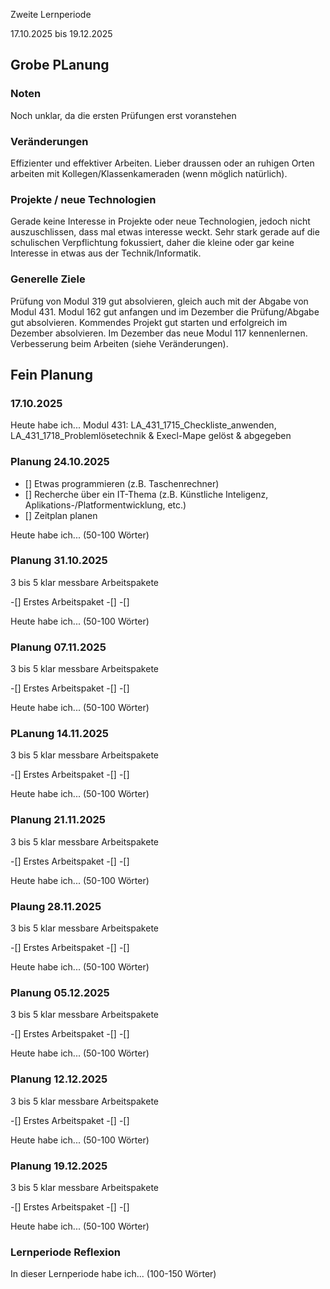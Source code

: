 Zweite Lernperiode

17.10.2025 bis 19.12.2025

## Grobe PLanung
### Noten
Noch unklar, da die ersten Prüfungen erst voranstehen

### Veränderungen
Effizienter und effektiver Arbeiten.
Lieber draussen oder an ruhigen Orten arbeiten mit Kollegen/Klassenkameraden (wenn möglich natürlich).

### Projekte / neue Technologien
Gerade keine Interesse in Projekte oder neue Technologien, jedoch nicht auszuschlissen, dass mal etwas interesse weckt.
Sehr stark gerade auf die schulischen Verpflichtung fokussiert, daher die kleine oder gar keine Interesse in etwas aus der Technik/Informatik.

### Generelle Ziele
Prüfung von Modul 319 gut absolvieren, gleich auch mit der Abgabe von Modul 431.
Modul 162 gut anfangen und im Dezember die Prüfung/Abgabe gut absolvieren.
Kommendes Projekt gut starten und erfolgreich im Dezember absolvieren.
Im Dezember das neue Modul 117 kennenlernen.
Verbesserung beim Arbeiten (siehe Veränderungen).


## Fein Planung
### 17.10.2025

Heute habe ich...
Modul 431: LA_431_1715_Checkliste_anwenden, LA_431_1718_Problemlösetechnik & Execl-Mape gelöst & abgegeben

### Planung 24.10.2025

- [] Etwas programmieren (z.B. Taschenrechner)
- [] Recherche über ein IT-Thema (z.B. Künstliche Inteligenz, Aplikations-/Platformentwicklung, etc.)
- [] Zeitplan planen

Heute habe ich... (50-100 Wörter)

### Planung 31.10.2025
3 bis 5 klar messbare Arbeitspakete

-[] Erstes Arbeitspaket
-[]
-[]

Heute habe ich... (50-100 Wörter)

### Planung 07.11.2025
3 bis 5 klar messbare Arbeitspakete

-[] Erstes Arbeitspaket
-[]
-[]

Heute habe ich... (50-100 Wörter)

### PLanung 14.11.2025
3 bis 5 klar messbare Arbeitspakete

-[] Erstes Arbeitspaket
-[]
-[]

Heute habe ich... (50-100 Wörter)

### Planung 21.11.2025
3 bis 5 klar messbare Arbeitspakete

-[] Erstes Arbeitspaket
-[]
-[]

Heute habe ich... (50-100 Wörter)

### Plaung 28.11.2025
3 bis 5 klar messbare Arbeitspakete

-[] Erstes Arbeitspaket
-[]
-[]

Heute habe ich... (50-100 Wörter)

### Planung 05.12.2025
3 bis 5 klar messbare Arbeitspakete

-[] Erstes Arbeitspaket
-[]
-[]

Heute habe ich... (50-100 Wörter)

### Planung 12.12.2025
3 bis 5 klar messbare Arbeitspakete

-[] Erstes Arbeitspaket
-[]
-[]

Heute habe ich... (50-100 Wörter)

### Planung 19.12.2025
3 bis 5 klar messbare Arbeitspakete

-[] Erstes Arbeitspaket
-[]
-[]

Heute habe ich... (50-100 Wörter)


### Lernperiode Reflexion
In dieser Lernperiode habe ich... (100-150 Wörter)
